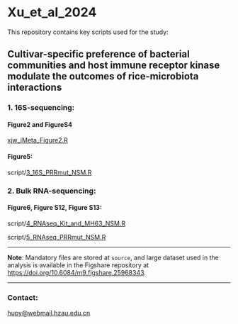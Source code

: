 # Xu_et_al_2024
This repository contains key scripts used for the study: 

## Cultivar-specific preference of bacterial communities and host immune receptor kinase modulate the outcomes of rice-microbiota interactions

### 1. 16S-sequencing:

#### Figure2 and FigureS4

[xjw_iMeta_Figure2.R](https://github.com/peiyaohu/Xu_et_al_2024/blob/main/xjw_iMeta_Figure2.R)

#### Figure5: 

script/[3_16S_PRRmut_NSM.R](https://github.com/peiyaohu/Xu_et_al_2024/blob/main/script/3_16S_PRRmut_NSM.R)

 

### 2. Bulk RNA-sequencing:

#### Figure6, Figure S12, Figure S13: 

script/[4_RNAseq_Kit_and_MH63_NSM.R](https://github.com/peiyaohu/Xu_et_al_2024/blob/main/script/4_RNAseq_Kit_and_MH63_NSM.R)

script/[5_RNAseq_PRRmut_NSM.R](https://github.com/peiyaohu/Xu_et_al_2024/blob/main/script/5_RNAseq_PRRmut_NSM.R)

---

**Note**: Mandatory files are stored at `source`, and large dataset used in the analysis is available in the Figshare repository at https://doi.org/10.6084/m9.figshare.25968343.

 

-----

### Contact:

hupy@webmail.hzau.edu.cn
